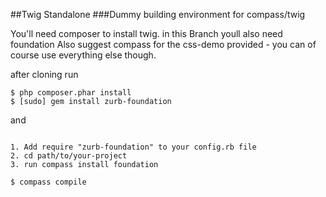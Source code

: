 ##Twig Standalone 
###Dummy building environment for compass/twig

You'll need composer to install twig.
in this Branch youll also need foundation
Also suggest compass for the css-demo provided - you can of course use everything else though.

after cloning run

```
$ php composer.phar install
$ [sudo] gem install zurb-foundation
```

and

```

1. Add require "zurb-foundation" to your config.rb file
2. cd path/to/your-project
3. run compass install foundation

$ compass compile

```

